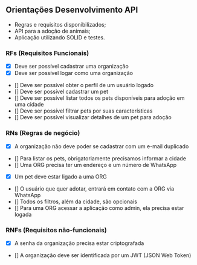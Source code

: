 ## Orientações Desenvolvimento API
- Regras e requisitos disponibilizados;
- API para a adoção de animais;
- Aplicação utilizando SOLID e testes.

### RFs (Requisitos Funcionais)

- [x] Deve ser possível cadastrar uma organização
- [x] Deve ser possível logar como uma organização
- [] Deve ser possível obter o perfil de um usuário logado
- [] Deve ser possível cadastrar um pet
- [] Deve ser possível listar todos os pets disponíveis para adoção em uma cidade
- [] Deve ser possível filtrar pets por suas características
- [] Deve ser possível visualizar detalhes de um pet para adoção

### RNs (Regras de negócio)

- [x] A organização não deve poder se cadastrar com um e-mail duplicado
- [] Para listar os pets, obrigatoriamente precisamos informar a cidade
- [] Uma ORG precisa ter um endereço e um número de WhatsApp
- [x] Um pet deve estar ligado a uma ORG
- [] O usuário que quer adotar, entrará em contato com a ORG via WhatsApp
- [] Todos os filtros, além da cidade, são opcionais
- [] Para uma ORG acessar a aplicação como admin, ela precisa estar logada

### RNFs (Requisitos não-funcionais)

- [x] A senha da organização precisa estar criptografada
- [] A organização deve ser identificada por um JWT (JSON Web Token)